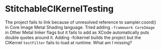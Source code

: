 # StitchableCIKernelTesting

The project fails to link because of unresolved reference to sampler.coord()  in Core Image Metal Shading language. Tried adding `-framework CoreImage` in Other Metal linker flags but it fails to add as XCode automatically puts double quotes around it. Adding -fcikernel builds the project but the CIKernel `testFilter` fails to load at runtime. What am I missing?
